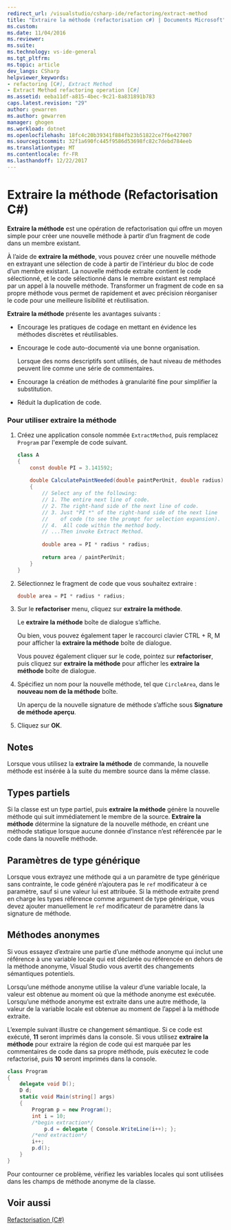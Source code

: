 ```yaml
---
redirect_url: /visualstudio/csharp-ide/refactoring/extract-method
title: "Extraire la méthode (refactorisation c#) | Documents Microsoft"
ms.custom: 
ms.date: 11/04/2016
ms.reviewer: 
ms.suite: 
ms.technology: vs-ide-general
ms.tgt_pltfrm: 
ms.topic: article
dev_langs: CSharp
helpviewer_keywords:
- refactoring [C#], Extract Method
- Extract Method refactoring operation [C#]
ms.assetid: eeba11df-a815-4bec-9c21-8a831891b783
caps.latest.revision: "29"
author: gewarren
ms.author: gewarren
manager: ghogen
ms.workload: dotnet
ms.openlocfilehash: 18fc4c20b39341f884fb23b51822ce7f6e427007
ms.sourcegitcommit: 32f1a690fc445f9586d53698fc82c7debd784eeb
ms.translationtype: MT
ms.contentlocale: fr-FR
ms.lasthandoff: 12/22/2017
---
```

# <a name="extract-method-refactoring-c"></a>Extraire la méthode (Refactorisation C#)
**Extraire la méthode** est une opération de refactorisation qui offre un moyen simple pour créer une nouvelle méthode à partir d’un fragment de code dans un membre existant.  
  
 À l’aide de **extraire la méthode**, vous pouvez créer une nouvelle méthode en extrayant une sélection de code à partir de l’intérieur du bloc de code d’un membre existant. La nouvelle méthode extraite contient le code sélectionné, et le code sélectionné dans le membre existant est remplacé par un appel à la nouvelle méthode. Transformer un fragment de code en sa propre méthode vous permet de rapidement et avec précision réorganiser le code pour une meilleure lisibilité et réutilisation.  
  
 **Extraire la méthode** présente les avantages suivants :  
  
-   Encourage les pratiques de codage en mettant en évidence les méthodes discrètes et réutilisables.  
  
-   Encourage le code auto-documenté via une bonne organisation.  
  
     Lorsque des noms descriptifs sont utilisés, de haut niveau de méthodes peuvent lire comme une série de commentaires.  
  
-   Encourage la création de méthodes à granularité fine pour simplifier la substitution.  
  
-   Réduit la duplication de code.  
  
### <a name="to-use-extract-method"></a>Pour utiliser extraire la méthode  
  
1.  Créez une application console nommée `ExtractMethod`, puis remplacez `Program` par l'exemple de code suivant.  
  
    ```csharp  
    class A  
    {  
        const double PI = 3.141592;  
  
        double CalculatePaintNeeded(double paintPerUnit, double radius)  
        {  
            // Select any of the following:  
            // 1. The entire next line of code.  
            // 2. The right-hand side of the next line of code.  
            // 3. Just "PI *" of the right-hand side of the next line  
            //    of code (to see the prompt for selection expansion).  
            // 4.  All code within the method body.  
            // ...Then invoke Extract Method.  
  
            double area = PI * radius * radius;  
  
            return area / paintPerUnit;  
        }  
    }  
    ```  
  
2.  Sélectionnez le fragment de code que vous souhaitez extraire :  
  
    ```csharp  
    double area = PI * radius * radius;  
    ```  
  
3.  Sur le **refactoriser** menu, cliquez sur **extraire la méthode**.  
  
     Le **extraire la méthode** boîte de dialogue s’affiche.  
  
     Ou bien, vous pouvez également taper le raccourci clavier CTRL + R, M pour afficher la **extraire la méthode** boîte de dialogue.  
  
     Vous pouvez également cliquer sur le code, pointez sur **refactoriser**, puis cliquez sur **extraire la méthode** pour afficher les **extraire la méthode** boîte de dialogue.  
  
4.  Spécifiez un nom pour la nouvelle méthode, tel que `CircleArea`, dans le **nouveau nom de la méthode** boîte.  
  
     Un aperçu de la nouvelle signature de méthode s’affiche sous **Signature de méthode aperçu**.  
  
5.  Cliquez sur **OK**.  
  
## <a name="remarks"></a>Notes  
 Lorsque vous utilisez la **extraire la méthode** de commande, la nouvelle méthode est insérée à la suite du membre source dans la même classe.  
  
## <a name="partial-types"></a>Types partiels  
 Si la classe est un type partiel, puis **extraire la méthode** génère la nouvelle méthode qui suit immédiatement le membre de la source. **Extraire la méthode** détermine la signature de la nouvelle méthode, en créant une méthode statique lorsque aucune donnée d’instance n’est référencée par le code dans la nouvelle méthode.  
  
## <a name="generic-type-parameters"></a>Paramètres de type générique  
 Lorsque vous extrayez une méthode qui a un paramètre de type générique sans contrainte, le code généré n’ajoutera pas le `ref` modificateur à ce paramètre, sauf si une valeur lui est attribuée. Si la méthode extraite prend en charge les types référence comme argument de type générique, vous devez ajouter manuellement le `ref` modificateur de paramètre dans la signature de méthode.  
  
## <a name="anonymous-methods"></a>Méthodes anonymes  
 Si vous essayez d’extraire une partie d’une méthode anonyme qui inclut une référence à une variable locale qui est déclarée ou référencée en dehors de la méthode anonyme, Visual Studio vous avertit des changements sémantiques potentiels.  
  
 Lorsqu’une méthode anonyme utilise la valeur d’une variable locale, la valeur est obtenue au moment où que la méthode anonyme est exécutée. Lorsqu’une méthode anonyme est extraite dans une autre méthode, la valeur de la variable locale est obtenue au moment de l’appel à la méthode extraite.  
  
 L’exemple suivant illustre ce changement sémantique. Si ce code est exécuté, **11** seront imprimés dans la console. Si vous utilisez **extraire la méthode** pour extraire la région de code qui est marquée par les commentaires de code dans sa propre méthode, puis exécutez le code refactorisé, puis **10** seront imprimés dans la console.  
  
```csharp  
class Program  
{  
    delegate void D();  
    D d;  
    static void Main(string[] args)  
    {  
        Program p = new Program();  
        int i = 10;  
        /*begin extraction*/  
            p.d = delegate { Console.WriteLine(i++); };  
        /*end extraction*/  
        i++;  
        p.d();  
    }  
}  
```  
  
 Pour contourner ce problème, vérifiez les variables locales qui sont utilisées dans les champs de méthode anonyme de la classe.  
  
## <a name="see-also"></a>Voir aussi  
 [Refactorisation (C#)](refactoring-csharp.md)